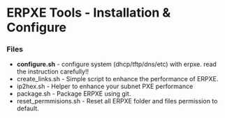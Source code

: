 ERPXE Tools - Installation & Configure
======================================

### Files

* **configure.sh** - configure system (dhcp/tftp/dns/etc) with erpxe. read the instruction carefully!!
* create_links.sh - Simple script to enhance the performance of ERPXE.
* ip2hex.sh - Helper to enhance your subnet PXE performance
* package.sh - Package ERPXE using git.
* reset_permmisions.sh - Reset all ERPXE folder and files permission to default.